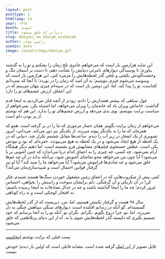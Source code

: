 ```yaml
---
layout: post
posttype: 1
htmllang: fa
year: ۱۳۹۸
month: اسفند
title: دنیایی که خلق می‌شود
slug: donyaii_ke_khalgh_mishavad
author: رامین مجاب
usediv: auto
image: /assets/imgs/doniya.gif
---
```


این شاید هزارمین بار است که می‌خواهم جادوی تلخ زمان را بشکنم و تو را به گذشته بیاورم؛ تا پوسیدگی دیوارهای نامرئی دنیایش را نشانت دهم، تا دست بر آسمان تنگ و وحشت‌آلودش بکشی و تلخی گذر لحظه‌هایش را مزمزه کنی. این هزارمین بار است که وسوسه می‌شوم چیزی بنویسم؛ به آن امید که زمان را در نوردد؛ تا آنجا که نمی‌دانم کجاست، تو را پیدا کند. اما، این دومین بار است که در سینه‌ام چیزی پنهان می‌بینم که در این اعماق، ارزش چشم‌های تو را دارد.

غول سیاهی که پیشتر هشدارش را دادم، زودتر از آنچه فکر می‌کردیم به اینجا قدم گذاشت. خانه‌اش ویران باد که خانه‌مان را ویران می‌خواهد. اما اشتباه نکن. نمی‌خواهم از سیاست برایت بنویسم. بوی بدی می‌دهد و ارزش چشم‌های تو را ندارد. این هم که نوشتم از پر بودن دلم است.

می‌خواهم از زمان برایت بگویم. همان حصار مرموزی که ما را در بر گرفته است. همو که همزمان که ما را به یکدیگر پیوند می‌زند، از یکدیگر نیز دور می‌کند. می‌دانی، آنروز تصویری از یک انفجار در زیر آب را دیدم. ساعت‌ها مقابل چشمم تکرار شد. دنیایی که در یک لحظه از هیچ ایجاد می‌شود و در یک لحظه به هیچ می‌پیوندد. حفره‌ای که بود و نبودش یکی است. عطش جستجوی فیلم‌های مشابهش فرو نشسته است. اما ذهنم دیگر هیچگاه آرام نمی‌شود. چه کسی، چه چیزی را به اعماق کدام دریا می‌اندازد که چنین آشوبی بر پا می‌شود؟ آیا چون من می‌خواهد محو تماشای آشوبش شود، بی‌آنکه بداند در آن چه غم‌ها خلق می‌شود و چه شادی‌ها فراموش می‌شود؟ آیا می‌خواهد ما را صید کند؟ آیا او نیز گرفتار قوانین احتمال است و شبیه‌سازی‌مان می‌کند؟

کمی پیش از میکروب‌هایی که در اعماق زمین مشغول خوردن سنگ‌ها هستند شنیدم، فکر کن! در آن تاریکی و آن گرفتگی. دلم برایشان سوخت و راستش را بخواهی، احساس غرور کردم؛ چه ما را اینجا گذاشته باشند و چه در جدال تصادفات به اینجا رسیده باشیم؛ نه افتخار کوچکی است و نه راه کوتاهی.

سال ۹۸ هست و گرفتار نکبتش هستیم. اما، من، دیریست که از گذر لحظه‌هایش گسسته‌ام. گو آنکه در زندانم افکنده است، دیوارهای سنگی سیاهش چنگی به دل نمی‌زند. اما، تو، چرا دروغ بگویم. نگرانم. نگران تو. آنکه تو را به آنجا نرسانم که خود تصمیم بگیری که دلبسته گذر لحظه‌هایش شوی یا نه. آه از این دنیای پرتلاطمی که خلق می‌شود.

---
پست قبلی که برایت نوشتم [اینجاست](https://rmojab63.github.io/2017/05/22/in_niz_gozasht.html)

فایل تصویر از [این لینک](https://www.reddit.com/r/woahdude/comments/567wac/underwater_explosion_in_slow_motion/) گرفته شده است. مشابه فایلی است که اولین بار دیدم؛ خودش نیست.





